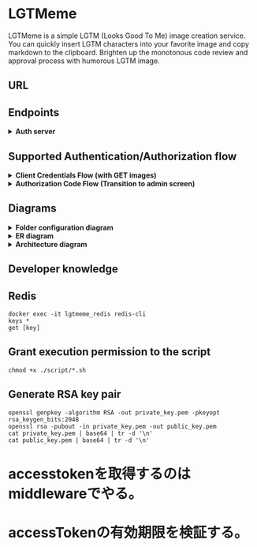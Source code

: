 # LGTMeme
LGTMeme is a simple LGTM (Looks Good To Me) image creation service. You can quickly insert LGTM characters into your favorite image and copy markdown to the clipboard. Brighten up the monotonous code review and approval process with humorous LGTM image.





## URL





## Endpoints

<details>
<summary><b>Auth server</b></summary>

| Endpoint                   | Path                        |
| :------------------------- | :-------------------------- |
| Authorization Endpoint     | `/auth-api/authorize`       |
| Health Check               | `/auth-api/health`    |
| Token Endpoint             | `/connect/token`            |
| Login Form                 | `/login`                    |
| Access Token JWKS Endpoint | `/internal/v1/connect/jwks` |
| ID Token JWKS Endpoint     | `/connect/jwks`             |
</details>





## Supported Authentication/Authorization flow
<details>
<summary><b>Client Credentials Flow (with GET images)</b></summary>

```mermaid
sequenceDiagram
  participant browser as Browser
  participant client_server as Client Server
  participant auth_server as Auth Server
  participant resource_server as Resource Server
  participant db as DB
  participant Redis as Redis

  browser->>+client_server: Request home view (GET / )
  client_server->>+auth_server: Request Access Token (GET /auth-api/token)
  auth_server->>+db: Validate credentials
  db-->>-auth_server: Credentials valid
  auth_server->>auth_server: Generate Access Token
  auth_server-->>-client_server: Access Token
  client_server->>+Redis: Store Access Token
  Redis-->>-client_server: Cached Access Token
  client_server-->>-browser: HTML, CSS and JS
  browser->>+client_server: Request images (GET /client-api/images)
  client_server->>+Redis: Load Access Token
  Redis-->>-client_server: Access Token
  client_server->>+resource_server: Request images (GET /resource-api/images)
  resource_server->>+auth_server: Request public key (GET /auth-api/jwks)
  auth_server-->>-resource_server: public key
  resource_server->>+Redis: Store public key for one day
  Redis->>-resource_server: Cached public key
  resource_server->>resource_server: Validate the scope included in the access token
  resource_server->>+db: Get images
  db-->>-resource_server: images
  resource_server-->>-client_server: images
  client_server-->>-browser: images
```
</details>





<details>
<summary><b>Authorization Code Flow (Transition to admin screen)</b></summary>

```mermaid
sequenceDiagram
  participant browser as Browser
  participant client_server as Client Server
  participant auth_server as Auth Server
  participant db as DB
  participant Redis as Redis

  browser->>+client_server: Request admin view (GET /admin )
  client_server->>+Redis: Load Access Token or Refresh Token
  Redis-->>-client_server: Not found Access Token and Refresh Token
  client_server->>+Redis: Store state and nonce
  Redis-->>-client_server: Cached state and nonce
  client_server-->>-browser: 302 Redirect
  browser->>+auth_server: Request authorize (GET /auth-api/authorize)
  auth_server->>+db: Validate credentials
  db-->>-auth_server: Credentials valid
  auth_server->>+Redis: Load login session
  Redis-->>-auth_server: Not logged in
  auth_server->>+Redis: Store query parmas (pre authentication)
  Redis-->>-auth_server: Cached query params
  auth_server-->>-browser: 302 Redirect
  browser->>+auth_server: Request login view (GET /login )
  auth_server-->>-browser: HTML, CSS and JS
  browser->>+auth_server: Send username and password (POST /auth-api/login )
  auth_server->>+db: Validate username and password
  db-->>-auth_server: username and password valid
  auth_server->>+Redis: Store login session
  Redis-->>-auth_server: Cached login session
  auth_server->>+Redis: Load query params
  Redis-->>-auth_server: Create redirect URL using query params
  auth_server-->>-browser: 200 redirect URL
  browser->>+auth_server: Re Request authorize (GET /auth-api/authorize)
  auth_server->>+Redis: Store query parmas (authorization context)
  Redis-->>-auth_server: Cached query params
  auth_server-->>-client_server: 302 redirect (/client-api/admin/callback)
  client_server->>+auth_server: Request Access Token (GET /auth-api/token)
  auth_server->>+db: Validate credentials
  db-->>-auth_server: Credentials valid
  auth_server->>auth_server: Generate Access Token and Refresh Token and ID Token
  auth_server->>+db: Upsert Refresh Token
  db-->>-auth_server: Save Refresh Token
  auth_server-->>-client_server: Access Token and more
  client_server->>+Redis: Load public key (If not, GET /auth-api/jwks)
  Redis-->>-client_server: Validate ID Token with public key
  client_server->>+Redis: Validate state and nonce
  Redis-->>-client_server: state and nonce valid
  client_server->>+Redis: Store Access Token and Refresh Token
  Redis-->>-client_server: Cached Access Token and Refresh Token
  client_server-->>browser: 302 Redirect
  browser->>+client_server: Request admin view (GET /admin)
  client_server-->>-browser: HTML, CSS and JS
```
</details>





## Diagrams
<details>
<summary><b>Folder configuration diagram</b></summary>

```
lgtmeme/
├── .github/         # GitHub Actions configurations
├── .vscode/         # Visual Studio Code settings files
├── cmd/             # Application's entry point
│   └── lgtmeme/
│       └── main.go  # main function
├── config/          # Configuration files (DB, logger, constants, etc.)
├── db/              # Migration files and seed data for development
├── docker/          # Docker files
├── internal/        # Application's source code
│   ├── dto/         # Data Transfer Object structures
│   ├── handler/     # HTTP handlers (controllers)
│   ├── middleware/  # Middleware
│   ├── model/       # Data models
│   ├── repository/  # Data access layer (DB, Redis)
│   ├── service/     # Internal and external API requests and business logic
│   └── util/        # Utility functions and wrappers
├── script/          # Scripts files
├── test/            # Endpoint tests
└── view/            # Next.js
     ├── out/        # Static files exported by SSG
     └── src/        # Next.js source code
```
</details>

<details>
<summary><b>ER diagram</b></summary>

```mermaid
erDiagram
    health_checks {
        string key PK "PRIMARY KEY"
        string value "NOT NULL"
    }
    users {
        uuid id PK "PRIMARY KEY"
        string name "UNIQUE, NOT NULL"
        text password "NOT NULL"
        string role "NOT NULL"
    }
    oauth_clients {
        uuid id PK "PRIMARY KEY"
        string name "NOT NULL"
        uuid client_id "UNIQUE, NOT NULL"
        string client_secret "UNIQUE, NOT NULL"
        text redirect_uri "NOT NULL"
        text application_url "NOT NULL"
        string client_type "NOT NULL"
    }
    master_scopes {
        string code PK "PRIMARY KEY"
        text description "NOT NULL"
    }
    oauth_clients_scopes {
        uuid client_id PK "FOREIGN KEY"
        string scope_code PK "FOREIGN KEY"
    }
    master_application_types {
        string type PK "PRIMARY KEY"
    }
    oauth_clients_application_types {
        uuid client_id PK "FOREIGN KEY"
        string application_type PK "FOREIGN KEY"
    }
    refresh_tokens {
        string token PK "PRIMARY KEY"
        uuid user_id FK "FOREIGN KEY"
        uuid client_id FK "FOREIGN KEY"
        text scopes "NOT NULL"
    }
    images {
        uuid id PK "PRIMARY KEY"
        text url "NOT NULL"
        string keyword "NOT NULL"
        integer used_count "NOT NULL"
        boolean reported "NOT NULL"
        boolean confirmed "NOT NULL"
        timestamp created_at "NOT NULL"
    }

    users ||--|| refresh_tokens : ""
    oauth_clients ||--|| oauth_clients_scopes : ""
    master_scopes ||--|| oauth_clients_scopes : ""
    oauth_clients ||--|| oauth_clients_application_types : ""
    master_application_types ||--|| oauth_clients_application_types : ""
    oauth_clients ||--o{ refresh_tokens : ""
```
</details>





<details>
<summary><b>Architecture diagram</b></summary>

```mermaid

```
</details>





## Developer knowledge

## Redis
```
docker exec -it lgtmeme_redis redis-cli
keys *
get [key]
```

## Grant execution permission to the script
```
chmod +x ./script/*.sh
```

## Generate RSA key pair
```
openssl genpkey -algorithm RSA -out private_key.pem -pkeyopt rsa_keygen_bits:2048
openssl rsa -pubout -in private_key.pem -out public_key.pem
cat private_key.pem | base64 | tr -d '\n'
cat public_key.pem | base64 | tr -d '\n'
```

# accesstokenを取得するのはmiddlewareでやる。
# accessTokenの有効期限を検証する。